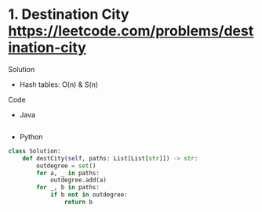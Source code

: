 # 1. Destination City https://leetcode.com/problems/destination-city

Solution

- Hash tables: O(n) & S(n)

Code

- Java

```java

```

- Python

```python
class Solution:
    def destCity(self, paths: List[List[str]]) -> str:
        outdegree = set()
        for a, _ in paths:
            outdegree.add(a)
        for _, b in paths:
            if b not in outdegree:
                return b
```
